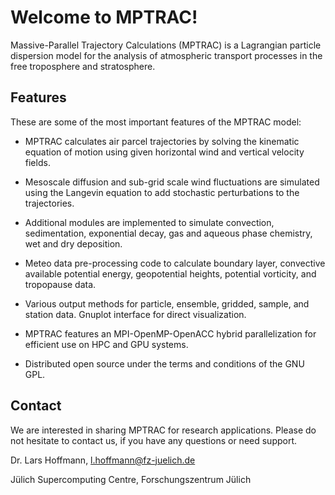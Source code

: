 # Welcome to MPTRAC!

Massive-Parallel Trajectory Calculations (MPTRAC) is a Lagrangian particle dispersion model for the analysis of atmospheric transport processes in the free troposphere and stratosphere.

## Features

These are some of the most important features of the MPTRAC model:

* MPTRAC calculates air parcel trajectories by solving the kinematic equation of motion using given horizontal wind and vertical velocity fields.

* Mesoscale diffusion and sub-grid scale wind fluctuations are simulated using the Langevin equation to add stochastic perturbations to the trajectories.

* Additional modules are implemented to simulate convection, sedimentation, exponential decay, gas and aqueous phase chemistry, wet and dry deposition.

* Meteo data pre-processing code to calculate boundary layer, convective available potential energy, geopotential heights, potential vorticity, and tropopause data.

* Various output methods for particle, ensemble, gridded, sample, and station data. Gnuplot interface for direct visualization.

* MPTRAC features an MPI-OpenMP-OpenACC hybrid parallelization for efficient use on HPC and GPU systems.

* Distributed open source under the terms and conditions of the GNU GPL.

## Contact

We are interested in sharing MPTRAC for research applications. Please do not hesitate to contact us, if you have any questions or need support.

Dr. Lars Hoffmann, <l.hoffmann@fz-juelich.de>

Jülich Supercomputing Centre, Forschungszentrum Jülich

